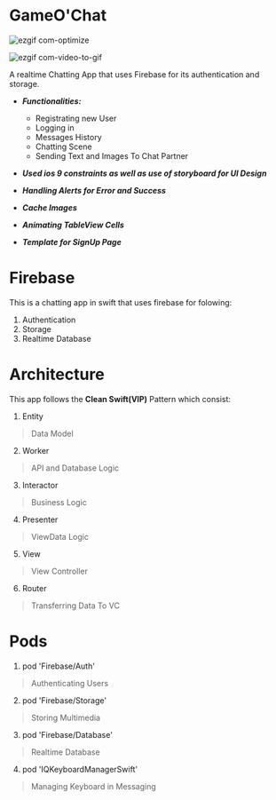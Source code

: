 # GameO'Chat



![ezgif com-optimize](https://user-images.githubusercontent.com/25398924/79851800-6d224a00-83e3-11ea-8791-43aa7334aa78.gif)

![ezgif com-video-to-gif](https://user-images.githubusercontent.com/25398924/79852098-d7d38580-83e3-11ea-87bc-68d5df305ffb.gif)


A realtime Chatting App that uses Firebase for its authentication and storage.
- ***Functionalities:***
  - Registrating new User
  - Logging in
  - Messages History
  - Chatting Scene
  - Sending Text and Images To Chat Partner

- ***Used ios 9 constraints as well as use of storyboard for UI Design***
- ***Handling Alerts for Error and Success***
- ***Cache Images***
- ***Animating TableView Cells***
- ***Template for SignUp Page*** 


# Firebase
This is a chatting app in swift that uses firebase for folowing: 
1. Authentication 
2. Storage
3. Realtime Database

# Architecture
This app follows the **Clean Swift(VIP)** Pattern which consist: 
1. Entity       
> Data Model
2. Worker       
> API and Database Logic
3. Interactor   
> Business Logic
4. Presenter   
> ViewData Logic
5. View 
> View Controller
6. Router       
>Transferring Data To VC

# Pods
1. pod 'Firebase/Auth'           
> Authenticating Users 
2. pod 'Firebase/Storage'        
> Storing Multimedia
3. pod 'Firebase/Database'       
> Realtime Database
4. pod 'IQKeyboardManagerSwift'  
> Managing Keyboard in Messaging


